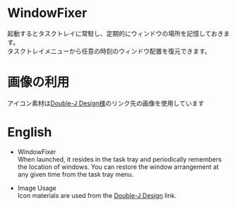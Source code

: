 # WindowFixer

起動するとタスクトレイに常駐し、定期的にウィンドウの場所を記憶しておきます。  
タスクトレイメニューから任意の時刻のウィンドウ配置を復元できます。

# 画像の利用
アイコン素材は[Double-J Design様](https://icon-icons.com/ja/%E3%82%A2%E3%82%A4%E3%82%B3%E3%83%B3/%E3%83%A2%E3%83%8B%E3%82%BF%E3%83%BC-%E3%82%B3%E3%83%B3%E3%83%94%E3%83%A5%E3%83%BC%E3%82%BF/13257)のリンク先の画像を使用しています


# English

- WindowFixer  
When launched, it resides in the task tray and periodically remembers the location of windows.
You can restore the window arrangement at any given time from the task tray menu.

- Image Usage  
Icon materials are used from the [Double-J Design](https://icon-icons.com/ja/%E3%82%A2%E3%82%A4%E3%82%B3%E3%83%B3/%E3%83%A2%E3%83%8B%E3%82%BF%E3%83%BC-%E3%82%B3%E3%83%B3%E3%83%94%E3%83%A5%E3%83%BC%E3%82%BF/13257) link.